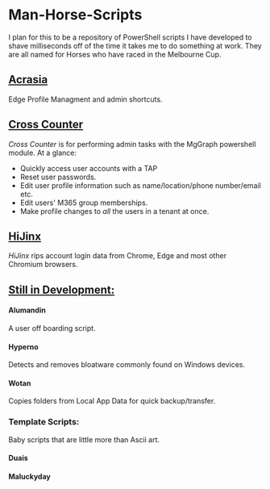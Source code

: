 # Man-Horse-Scripts
I plan for this to  be a repository of PowerShell scripts I have developed to shave milliseconds off of the time it takes me to do something at work.
They are all named for Horses who have raced in the Melbourne Cup.

## [Acrasia](./Acrasia/)
Edge Profile Managment and admin shortcuts.

## [Cross Counter](./CrossCounter/)
*Cross Counter* is for performing admin tasks with the MgGraph powershell module. 
At a glance:
 - Quickly access user accounts with a TAP
 - Reset user passwords.
 - Edit user profile information such as name/location/phone number/email etc.
 - Edit users' M365 group memberships.
 - Make profile changes to *all* the users in a tenant at once.

## [HiJinx](./HiJinx/)
*HiJinx* rips account login data from Chrome, Edge and most other Chromium browsers.

## [Still in Development:](./Dev/)

#### **Alumandin**
A user off boarding script.

#### **Hyperno**
Detects and removes bloatware commonly found on Windows devices.

#### **Wotan**
Copies folders from Local App Data for quick backup/transfer.

### Template Scripts:
Baby scripts that are little more than Ascii art.
#### **Duais**
#### **Maluckyday**
